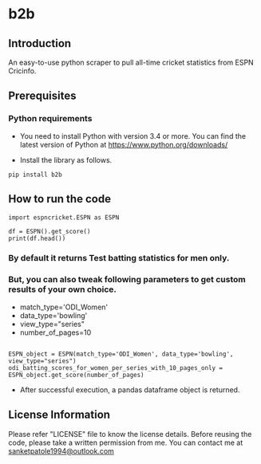 # b2b


## Introduction

An easy-to-use python scraper to pull all-time cricket statistics from ESPN Cricinfo.


## Prerequisites

### Python requirements

* You need to install Python with version 3.4 or more. You can find the latest version of Python at https://www.python.org/downloads/

* Install the library as follows.

```
pip install b2b
```

## How to run the code

```
import espncricket.ESPN as ESPN

df = ESPN().get_score()
print(df.head())
```

### By default it returns Test batting statistics for men only.
### But, you can also tweak following parameters to get custom results of your own choice.

* match_type='ODI_Women'
* data_type='bowling'
* view_type="series"
* number_of_pages=10

```

ESPN_object = ESPN(match_type='ODI_Women', data_type='bowling', view_type="series")
odi_batting_scores_for_women_per_series_with_10_pages_only = ESPN_object.get_score(number_of_pages)
```

* After successful execution, a pandas dataframe object is returned.


## License Information

Please refer "LICENSE" file to know the license details.
Before reusing the code, please take a written permission from me.
You can contact me at sanketpatole1994@outlook.com


